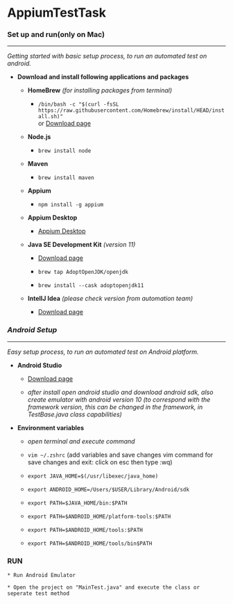# AppiumTestTask

### Set up and run(only on Mac)

* **  **

_Getting started with basic setup process, to run an automated test on android._

* **Download and install following applications and packages**

    * **HomeBrew** _(for installing packages from terminal)_

        * `/bin/bash -c "$(curl -fsSL https://raw.githubusercontent.com/Homebrew/install/HEAD/install.sh)"`    
          or [Download page](https://brew.sh/)

    * **Node.js**

        * `brew install node`

    * **Maven**

        * `brew install maven` 

    * **Appium**

        * `npm install -g appium`

    * **Appium Desktop** 

        * [Appium Desktop](https://github.com/appium/appium-desktop/releases)
        

    * **Java SE Development Kit** _(version 11)_

        * [Download page](https://www.oracle.com/technetwork/java/javase/downloads/index.html)
          
        * `brew tap AdoptOpenJDK/openjdk`
          
        * `brew install --cask adoptopenjdk11`

    * **IntelIJ Idea** _(please check version from automation team)_

        * [Download page](https://www.jetbrains.com/idea/download/?gclid=EAIaIQobChMIrZfqqdSQ6wIVBrDtCh3ttQmhEAAYASABEgIPKvD_BwE#section=mac)
        
### _Android Setup_<a name=SECOND_STEP></a>

* **  **
_Easy setup process, to run an automated test on Android platform._

* **Android Studio**

    * [Download page](https://developer.android.com/studio/)

    * _after install open android studio and download android sdk, also create emulator with android version 10 (to correspond with the framework version, this can be changed in the framework, in TestBase.java class capabilities)_
    


* **Environment variables**

    * _open terminal and execute command_

    * `vim ~/.zshrc` (add variables and save changes vim command for save changes and exit: click on esc then type :wq)

    * `export JAVA_HOME=$(/usr/libexec/java_home)`

    * `export ANDROID_HOME=/Users/$USER/Library/Android/sdk`

    * `export PATH=$JAVA_HOME/bin:$PATH`

    * `export PATH=$ANDROID_HOME/platform-tools:$PATH`

    * `export PATH=$ANDROID_HOME/tools:$PATH`

    * `export PATH=$ANDROID_HOME/tools/bin$PATH`
    
### RUN <a name=THIRD_STEP></a>    
 
    * Run Android Emulator

    * Open the project on "MainTest.java" and execute the class or seperate test method
        
